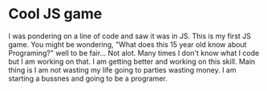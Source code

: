 # Cool JS game
 I was pondering on a line of code and saw it was in JS. This is my first JS game.
You might be wondering, "What does this 15 year old know about Programing?" well to be fair...
Not alot.
Many times I don't know what I code but I am working on that. I am getting better and working on this skill.
Main thing is I am not wasting my life going to parties wasting money. I am starting a bussnes and going to be a programer.